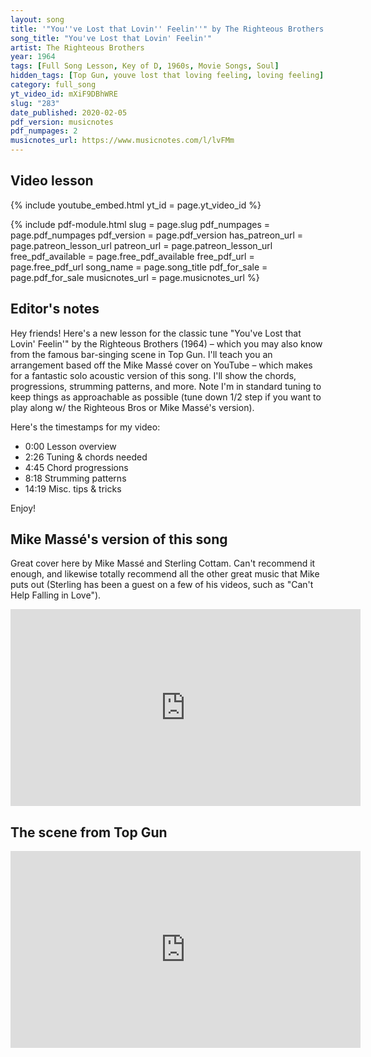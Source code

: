 ```yaml
---
layout: song
title: '"You''ve Lost that Lovin'' Feelin''" by The Righteous Brothers'
song_title: "You've Lost that Lovin' Feelin'"
artist: The Righteous Brothers
year: 1964
tags: [Full Song Lesson, Key of D, 1960s, Movie Songs, Soul]
hidden_tags: [Top Gun, youve lost that loving feeling, loving feeling]
category: full_song
yt_video_id: mXiF9DBhWRE
slug: "283"
date_published: 2020-02-05
pdf_version: musicnotes
pdf_numpages: 2
musicnotes_url: https://www.musicnotes.com/l/lvFMm
---
```




## Video lesson

{% include youtube_embed.html yt_id = page.yt_video_id %}

{% include pdf-module.html slug = page.slug pdf_numpages = page.pdf_numpages pdf_version = page.pdf_version has_patreon_url = page.patreon_lesson_url patreon_url = page.patreon_lesson_url free_pdf_available = page.free_pdf_available free_pdf_url = page.free_pdf_url song_name = page.song_title pdf_for_sale = page.pdf_for_sale musicnotes_url = page.musicnotes_url %}

## Editor's notes

Hey friends! Here's a new lesson for the classic tune "You've Lost that Lovin' Feelin'" by the Righteous Brothers (1964) – which you may also know from the famous bar-singing scene in Top Gun. I'll teach you an arrangement based off the Mike Massé cover on YouTube – which makes for a fantastic solo acoustic version of this song. I'll show the chords, progressions, strumming patterns, and more. Note I'm in standard tuning to keep things as approachable as possible (tune down 1/2 step if you want to play along w/ the Righteous Bros or Mike Massé's version).

Here's the timestamps for my video:

- 0:00 Lesson overview
- 2:26 Tuning & chords needed
- 4:45 Chord progressions
- 8:18 Strumming patterns
- 14:19 Misc. tips & tricks

Enjoy!



## Mike Massé's version of this song

Great cover here by Mike Massé and Sterling Cottam. Can't recommend it enough, and likewise totally recommend all the other great music that Mike puts out (Sterling has been a guest on a few of his videos, such as "Can't Help Falling in Love").

<iframe width="560" height="315" src="https://www.youtube.com/embed/KtNoJyV6atM" frameborder="0" allow="accelerometer; autoplay; encrypted-media; gyroscope; picture-in-picture" allowfullscreen></iframe>

## The scene from Top Gun

<iframe width="560" height="315" src="https://www.youtube.com/embed/PLzVbz2HHzo" frameborder="0" allow="accelerometer; autoplay; encrypted-media; gyroscope; picture-in-picture" allowfullscreen></iframe>

<!-- ## Lyrics with chords

    VERSE
        (no chord)            D7sus2                                    D
        ............You never close your eyes anymore when I kiss your lips
                       D7sus2                                D
        And there's no tenderness like before in your fingertips

    PRE-CHORUS
                          Em                   F#m          G             A
            You're trying hard not to show it (baby)... but baby, baby I know it

    CHORUS
                D                   Em              A             D
                ...You've lost that loving feeling... whoa, that loving feeling          
                D                   Em
                ...You've lost that loving feeling
                         C    (walk down)              D
                Now it's gone, gone, gone... whoa, oh, oh...

        [use the same chords as above for each repeated section below]

                        D7sus2                                      D
        Now, there's no welcome look in your eyes when I reach for you
                        D7sus2                                 D
        And girl you're starting to criticize little things I do

                        Em                     F#m           G               A
            It makes me just feel like crying, baby...'cause baby, something beautiful's dying

                D                   Em             A              D
                ...You've lost that loving feeling... whoa, that loving feeling
                D                   Em
                ...You've lost that loving feeling...
                         D7sus2    (walk down)       D
                Now it's gone, gone, gone... oh, oh, oh...

                                                              [start bridge on D]
    REFRAIN
                    D ... G ... A ... G ... (repeat for entire bridge)

                    D        G     A            G               D   G  A  G
                    ...Baby, baby... I get down on my knees for you
                    D               G     A      G                   D   G  A  G
                    ...If you would only love me... like you used to do
                    D            G       A       G                        D   G  A  G
                    ...We had a love, a love, a love you don't find every day
                       D       G      A      G                  D   G  A  G
                    So don't, don't, don't, don't let it slip away

                    [D] ...Baby [G] (baby)... [A] baby [G] (baby)...
                    I'm begging you [D] please [G] (please)... [A] please [G] (please)...
                    I need your [D] love [G] (need)... need your [A] love [G] (need)...
                    So bring it on [D] back... [G] bring it on [A] back... [G]

                D                   Em            A            D
                ...Bring back that loving feeling... oh, that loving feeling
                D                   Em    
                ...Bring back that loving feeling
                         D7sus2    (walk down)     D7sus2 (walk down)     D
                Now it's gone, gone, gone... and I can't go on... no, oh, oh

                                [...repeat chorus as desired, end on D]

## Tuning notes

To play this song along with the Righteous Brothers version of this song, tune your guitar down 1/2 step and use the chords I show you. Note that Mike Massé's YouTube cover of this song also uses guitars tuned down 1/2 step. By ear, this song is in the key of C#.

## Chord shapes

Here's the tabs for the chord shapes I use in my lesson. Note that the "D7sus2" may likely have some other name (e.g., Cadd6/D) – but regardless of the name, just learn the shape below and put it to use.

    E ––––0–––2–––0––––2–––3–––0–––
    B ––––1–––3–––0––––2–––0–––2–––
    G ––––2–––2–––0––––2–––0–––2–––
    D ––––0–––0–––2––––4–––0–––2–––
    A ––––––––––––2––––4–––2–––0–––
    E ––––––––––––0––––2–––3–––––––
       D7sus2 D   Em  F#m  G   A   

## Chord progressions

Here's how to play each section of the song. Think of this as being in the key of D, with the D7sus2 being the "weird" chord one not usually heard in that key... but hey, it sounds great!

    VERSE
    "You never close your eyes..."
    | D7sus2 . . . | D7sus2 . . . | D . . . | D . . . |
    | D7sus2 . . . | D7sus2 . . . | D . . . | D . . . |

    PRE-CHORUS
    "You're trying hard not to show it..."
    | Em . . . | F#m . . . | G . . . | A . . . |

    CHORUS
    "You've lost that loving feeling..."
    | D . . . | Em . . . | A      . . . | D      . . . |
    | D . . . | Em . . . | D7sus2 . . . | D7sus2 . . . |
                                         ...resolve to D

    REFRAIN
    "Baby baby, I get down on my knees for you..."
    | D . G . | A . G . | D . G . | A . G . |
                                    ...repeat

## Strumming pattern

For a simple strumming pattern, use this straightforward pattern of only playing down-strums on the 1 and 3 counts.

    1 + 2 + 3 + 4 +
    D       D             "down.... down...."

For a full strumming pattern, I recommend this. It's what Mike Massé uses in his cover, which is worth listening to for context.

    1 + 2 + 3 + 4 +
    D   D U   U D U       "down, down up, up down up"

For the refrain I use this strum pattern. The reason is all chord changes are happening on the 1
and 3 counts, which we want to pair with downstrums. I’ve accented the 1 and 3 counts below to
reflect this.

    1 + 2 + 3 + 4 +
    D   D U D   D U           "DOWN, down up, DOWN, down up"

## Refrain "doo wop"-sounding bass line

In my playthrough, I play the following bass line (all on the 4th string) when I first get to the refrain. Start off by getting a hang of the 5th and 7th frets (played with left index and left ring, respectively):

    E –––––––––––––––––––––––––––––––––|–––
    B –––––––––––––––––––––––––––––––––|–––
    G –––––––––––––––––––––––––––––––––|–––
    D –0–––––––5–––––––7–––––––5–––––––|–0–  ....repeat
    A –––––––––––––––––––––––––––––––––|–––
    E –––––––––––––––––––––––––––––––––|–––
       1 + 2 + 3 + 4 + 1 + 2 + 3 + 4 +

And then from there, you can play the following, which repeats each note on the "+" count just before you switch to the next note. This can be tricky, but it adds a nice rhythmic sound!

    E –––––––––––––––––––––––––––––––––|–––
    B –––––––––––––––––––––––––––––––––|–––
    G –––––––––––––––––––––––––––––––––|–––
    D –0–––––0–5–––––5–7–––––7–5–7–––5–|–0–  ....repeat
    A –––––––––––––––––––––––––––––––––|–––
    E –––––––––––––––––––––––––––––––––|–––
       1 + 2 + 3 + 4 + 1 + 2 + 3 + 4 + -->
